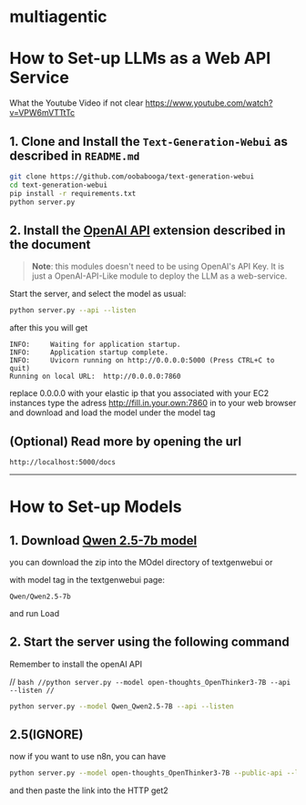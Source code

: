 # multiagentic
# How to Set-up LLMs as a Web API Service

What the Youtube Video if not clear
https://www.youtube.com/watch?v=VPW6mVTTtTc

## 1. Clone and Install the `Text-Generation-Webui` as described in `README.md`

```bash
git clone https://github.com/oobabooga/text-generation-webui
cd text-generation-webui
pip install -r requirements.txt
python server.py
```


## 2. Install the [OpenAI API](https://github.com/oobabooga/text-generation-webui/wiki/12-%E2%80%90-OpenAI-API) extension described in the document

> **Note**: this modules doesn't need to be using OpenAI's API Key. It is just a OpenAI-API-Like module to deploy the LLM as a web-service.


Start the server, and select the model as usual:

```bash
python server.py --api --listen
```
after this you will get

```
INFO:     Waiting for application startup.
INFO:     Application startup complete.
INFO:     Uvicorn running on http://0.0.0.0:5000 (Press CTRL+C to quit)
Running on local URL:  http://0.0.0.0:7860
```
replace 0.0.0.0 with your elastic ip that you associated with your EC2 instances
type the adress http://fill.in.your.own:7860 in to your web browser and download and load the model under the model tag


## (Optional) Read more by opening the url
```
http://localhost:5000/docs
```
---

# How to Set-up Models

## 1. Download [Qwen 2.5-7b model](https://huggingface.co/Qwen/Qwen2.5-7B)

you can download the zip into the MOdel directory of textgenwebui or

with model tag in the textgenwebui page:

`Qwen/Qwen2.5-7b`

and run Load

## 2. Start the server using the following command

Remember to install the openAI API

// ```bash
//python server.py --model open-thoughts_OpenThinker3-7B --api --listen
//```


```bash
python server.py --model Qwen_Qwen2.5-7B --api --listen
```

## 2.5(IGNORE)
now if you want to use n8n, you can have
```bash
python server.py --model open-thoughts_OpenThinker3-7B --public-api --listen
```
and then paste the link into the HTTP get2
